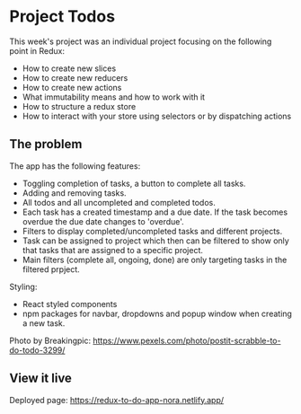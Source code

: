 # Project Todos

This week's project was an individual project focusing on the following point in Redux:
- How to create new slices
- How to create new reducers
- How to create new actions
- What immutability means and how to work with it
- How to structure a redux store
- How to interact with your store using selectors or by dispatching actions

## The problem

The app has the following features:

- Toggling completion of tasks, a button to complete all tasks.
- Adding and removing tasks.
- All todos and all uncompleted and completed todos.
- Each task has a created timestamp and a due date. If the task becomes overdue the due date changes to 'overdue'.
- Filters to display completed/uncompleted tasks and different projects.
- Task can be assigned to project which then can be filtered to show only that tasks that are assigned to a specific project.
- Main filters (complete all, ongoing, done) are only targeting tasks in the filtered prpject.

Styling:
- React styled components
- npm packages for navbar, dropdowns and popup window when creating a new task.

Photo by Breakingpic: https://www.pexels.com/photo/postit-scrabble-to-do-todo-3299/

## View it live

Deployed page: https://redux-to-do-app-nora.netlify.app/
